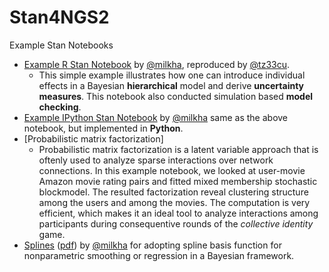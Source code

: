 # Stan4NGS2

Example Stan Notebooks
+ [Example R Stan Notebook](Notebooks/Kick-off-Prez/) by [@milkha](https://github.com/milkha), reproduced by [@tz33cu](https://github.com/tz33cu).
  + This simple example illustrates how one can introduce individual effects in a Bayesian **hierarchical** model and derive **uncertainty measures**. This notebook also conducted simulation based **model checking**. 
+ [Example IPython Stan Notebook](https://github.com/milkha/ReproducibleResearch/blob/Main/Model.ipynb) by [@milkha](https://github.com/milkha) same as the above notebook, but implemented in **Python**. 
+ [Probabilistic matrix factorization]
  + Probabilistic matrix factorization is a latent variable approach that is oftenly used to analyze sparse interactions over network connections. In this example notebook, we looked at user-movie Amazon movie rating pairs and fitted mixed membership stochastic blockmodel. The resulted factorization reveal clustering structure among the users and among the movies. The computation is very efficient, which makes it an ideal tool to analyze interactions among participants during consequentive rounds of the *collective identity* game.
+ [Splines](https://github.com/milkha/Splines_in_Stan) ([pdf](https://github.com/milkha/Splines_in_Stan/blob/master/splines_in_stan.pdf)) by [@milkha](https://github.com/milkha) for adopting spline basis function for nonparametric smoothing or regression in a Bayesian framework. 

